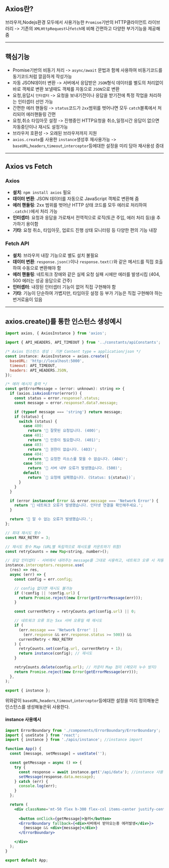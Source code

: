 
## Axios란?

브라우저,Nodejs환경 모두에서 사용가능한 `Promise`기반의 HTTP클라이언트 라이브러리
-> 기존의 `XMLHttpRequest`나`fetch`에 비해 간편하고 다양한 부가기능을 제공해줌

---

## 핵심기능

- Promise기반의 비동기 처리
  -> `async/await` 문법과 함께 사용하여 비동기코드를 동기코드처럼 깔끔하게 작성가능
- 자동 JSON데이터 변환
  -> 서버에서 응답받은 `JSON`형식 데이터를 별도의 처리없이 바로 객체로 변환
     보낼때도 객체를 자동으로 `JSON`으로 변환
- 요청,응답시 `인터셉터` 
  -> 요청을 보내기전이나 응답을 받기전에 특정 작업을 처리하는 인터셉터 선언 가능
- 간편한 에러 핸들링
  -> `status`코드가 `2xx`범위를 벗어나면 모두 `catch`블록에서 처리되어 에러핸들링 간편
- 요청,취소 타임아웃 설정
  -> 진행중인 HTTP요청을 취소,일정시간 응답이 없으면 자동중단이나 재시도 설정가능
- 브라우저 호환성
  -> 오래된 브라우저까지 지원
- `axios.create`를 사용한 `instance`생성후 재사용가능
  -> `baseURL`,`headers`,`timeout`,`interceptor`등에대한 설정을 미리 담아 재사용성 증대

---

## Axios vs Fetch

### Axios
- **설치**: `npm install axios` 필요
- **데이터 변환**: JSON 데이터를 자동으로 JavaScript 객체로 변환해 줌
- **에러 핸들링**: 2xx 범위를 벗어난 HTTP 상태 코드를 모두 에러로 처리하여 `.catch()`에서 처리 가능
- **인터셉터**: 요청과 응답을 가로채서 전역적으로 로직(토큰 주입, 에러 처리 등)을 추가하기 용이함
- **기타**: 요청 취소, 타임아웃, 업로드 진행 상태 모니터링 등 다양한 편의 기능 내장
###  Fetch API
- **설치**: 브라우저 내장 기능으로 별도 설치 불필요
- **데이터 변환**: `response.json()`이나 `response.text()`와 같은 메서드를 직접 호출하여 수동으로 변환해야 함
- **에러 핸들링**: 네트워크 장애와 같은 실제 요청 실패 시에만 에러를 발생시킴 (404, 500 에러는 성공 응답으로 간주)
- **인터셉터**: 내장된 인터셉터 기능이 없어 직접 구현해야 함
- **기타**: 기능이 단순하여 가볍지만, 타임아웃 설정 등 부가 기능은 직접 구현해야 하는 번거로움이 있음


---

## axios.create()를 통한 인스턴스 생성예시


```js
import axios, { AxiosInstance } from 'axios';

import { API_HEADERS, API_TIMEOUT } from '../constants/apiConstants';

/* Axios 인스턴스 생성 : 기본 Content type = application/json */
const instance: AxiosInstance = axios.create({
  baseURL: 'http://localhost:5000',
  timeout: API_TIMEOUT,
  headers: API_HEADERS.JSON,
});

/* 에러 메시지 출력 */
const getErrorMessage = (error: unknown): string => {
  if (axios.isAxiosError(error)) {
    const status = error.response?.status;
    const message = error.response?.data?.message;

    if (typeof message === 'string') return message;
    if (status) {
      switch (status) {
        case 400:
          return '🚨 잘못된 요청입니다. (400)';
        case 401:
          return '🚨 인증이 필요합니다. (401)';
        case 403:
          return '🚨 권한이 없습니다. (403)';
        case 404:
          return '🚨 요청한 리소스를 찾을 수 없습니다. (404)';
        case 500:
          return '🚨 서버 내부 오류가 발생했습니다. (500)';
        default:
          return `🚨 요청에 실패했습니다. (Status: ${status})`;
      }
    }
  }

  if (error instanceof Error && error.message === 'Network Error') {
    return '🚨 네트워크 오류가 발생했습니다. 인터넷 연결을 확인해주세요.';
  }

  return '🚨 알 수 없는 오류가 발생했습니다.';
};

// 최대 재시도 횟수
const MAX_RETRY = 3;

// 재시도 횟수 Map (URL별 독립적으로 재시도를 카운트하기 위함)
const retryCounts = new Map<string, number>();

// 응답 인터셉터 - 서버에서 내려주는 message를 그대로 사용하고, 네트워크 오류 시 자동 재시도 (최대 3번)
instance.interceptors.response.use(
  (res) => res,
  async (err) => {
    const config = err.config;

    // config 없다면 재시도 불가능
    if (!config || !config.url) {
      return Promise.reject(new Error(getErrorMessage(err)));
    }

    const currentRetry = retryCounts.get(config.url) || 0;

    // 네트워크 오류 또는 5xx 서버 오류일 때 재시도
    if (
      (err.message === 'Network Error' ||
        (err.response && err.response.status >= 500)) &&
      currentRetry < MAX_RETRY
    ) {
      retryCounts.set(config.url, currentRetry + 1);
      return instance(config); // 재시도
    }

    retryCounts.delete(config.url); // 카운터 Map 정리 (메모리 누수 방지)
    return Promise.reject(new Error(getErrorMessage(err)));
  },
);

export { instance };

```

위와같이 `baseURL`,`headers`,`timeout`,`interceptor`등에대한 설정을 미리 정의해놓은
인스턴스를 생성해놓은뒤 사용한다.

#### instance 사용예시

```jsx
import ErrorBoundary from './components/ErrorBoundary/ErrorBoundary';
import { useState } from 'react';
import { instance } from './apis/instance'; //instance import

function App() {
  const [message, setMessage] = useState('');

  const getMessage = async () => {
    try {
      const response = await instance.get('/api/data'); //instance 사용
      setMessage(response.data.message);
    } catch (err) {
      console.log(err);
    }
  };

  return (
    <div className='mt-50 flex h-300 flex-col items-center justify-center '>
     
      <button onClick={getMessage}>눌러</button>
      <ErrorBoundary fallback={<div>서버에서 받아오는중 에러발생</div>}>
        {message && <div>{message}</div>}
      </ErrorBoundary>

    </div>
  );
}

export default App;

```



